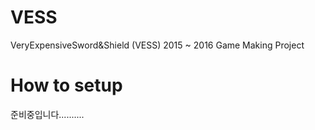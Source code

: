 ﻿# VESS
VeryExpensiveSword&amp;Shield (VESS)
2015 ~ 2016 Game Making Project

# How to setup
준비중입니다..........
